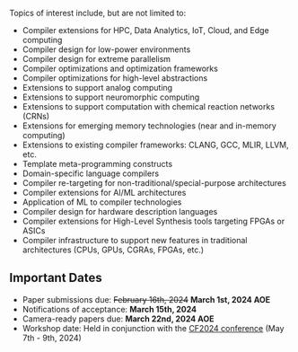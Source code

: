 Topics of interest include, but are not limited to:

* Compiler extensions for HPC, Data Analytics, IoT, Cloud, and Edge computing
* Compiler design for low-power environments
* Compiler design for extreme parallelism
* Compiler optimizations and optimization frameworks
* Compiler optimizations for high-level abstractions
* Extensions to support analog computing
* Extensions to support neuromorphic computing
* Extensions to support computation with chemical reaction networks (CRNs)
* Extensions for emerging memory technologies (near and in-memory computing)
* Extensions to existing compiler frameworks: CLANG, GCC, MLIR, LLVM, etc.
* Template meta-programming constructs
* Domain-specific language compilers
* Compiler re-targeting for non-traditional/special-purpose architectures
* Compiler extensions for AI/ML architectures
* Application of ML to compiler technologies
* Compiler design for hardware description languages
* Compiler extensions for High-Level Synthesis tools targeting FPGAs or ASICs
* Compiler infrastructure to support new features in traditional architectures (CPUs, GPUs, CGRAs, FPGAs, etc.)

## Important Dates

* Paper submissions due: ~~February 16th, 2024~~ **March 1st, 2024 AOE**
* Notifications of acceptance: **March 15th, 2024**
* Camera-ready papers due: **March 22nd, 2024 AOE**
* Workshop date: Held in conjunction with the [CF2024 conference](https://www.computingfrontiers.org/2024/) (May 7th - 9th, 2024)
